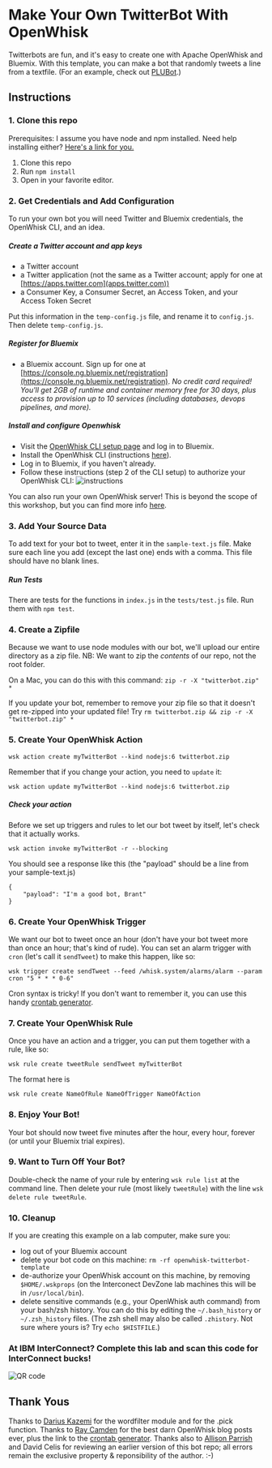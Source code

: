 # Make Your Own TwitterBot With OpenWhisk

Twitterbots are fun, and it's easy to create one with Apache OpenWhisk and Bluemix. With this template, you can make a bot that randomly tweets a line from a textfile. (For an example, check out [PLUBot](https://twitter.com/PLUBot).)

## Instructions

### 1. Clone this repo

Prerequisites: I assume you have node and npm installed. Need help installing either? [Here's a link for you.](http://blog.npmjs.org/post/85484771375/how-to-install-npm)

1. Clone this repo
2. Run `npm install`
3. Open in your favorite editor.

### 2. Get Credentials and Add Configuration

To run your own bot you will need Twitter and Bluemix credentials, the OpenWhisk CLI, and an idea.

##### Create a Twitter account and app keys

* a Twitter account
* a Twitter application (not the same as a Twitter account; apply for one at [https://apps.twitter.com](apps.twitter.com))
* a Consumer Key, a Consumer Secret, an Access Token, and your Access Token Secret

Put this information in the `temp-config.js` file, and rename it to `config.js`. Then delete `temp-config.js`.

##### Register for Bluemix

* a Bluemix account. Sign up for one at [https://console.ng.bluemix.net/registration](https://console.ng.bluemix.net/registration). *No credit card required! You'll get 2GB of runtime and container memory free for 30 days, plus access to provision up to 10 services (including databases, devops pipelines, and more).*


##### Install and configure Openwhisk
* Visit the [OpenWhisk CLI setup page](https://console.ng.bluemix.net/openwhisk/cli) and log in to Bluemix.
* Install the OpenWhisk CLI (instructions [here](https://console.ng.bluemix.net/docs/openwhisk/openwhisk_cli.html#openwhisk-cli)).
* Log in to Bluemix, if you haven't already.
* Follow these instructions (step 2 of the CLI setup) to authorize your OpenWhisk CLI: 
![instructions](https://github.com/emckean/blank-openwhisk-bot/blob/master/bluemix-auth.png?raw=true)

You can also run your own OpenWhisk server! This is beyond the scope of this workshop, but you can find more info [here](https://github.com/openwhisk/openwhisk).


### 3. Add Your Source Data

To add text for your bot to tweet, enter it in the `sample-text.js` file. Make sure each line you add (except the last one) ends with a comma. This file should have no blank lines.


##### Run Tests
There are tests for the functions in `index.js` in the `tests/test.js` file. Run them with `npm test`.

### 4. Create a Zipfile
Because we want to use node modules with our bot, we'll upload our entire directory as a zip file. NB: We want to zip the *contents* of our repo, not the root folder.

On a Mac, you can do this with this command: 
`zip -r -X "twitterbot.zip" *  `

If you update your bot, remember to remove your zip file so that it doesn't get re-zipped into your updated file! Try 
`rm twitterbot.zip && zip -r -X "twitterbot.zip" *`

### 5. Create Your OpenWhisk Action

`wsk action create myTwitterBot --kind nodejs:6 twitterbot.zip`

Remember that if you change your action, you need to `update` it:

`wsk action update myTwitterBot --kind nodejs:6 twitterbot.zip`

##### Check your action
Before we set up triggers and rules to let our bot tweet by itself, let's check that it actually works.

`wsk action invoke myTwitterBot -r --blocking`

You should see a response like this (the "payload" should be a line from your sample-text.js)

~~~~
{
    "payload": "I'm a good bot, Brant"
}
~~~~


### 6. Create Your OpenWhisk Trigger
We want our bot to tweet once an hour (don't have your bot tweet more than once an hour; that's kind of rude). You can set an alarm trigger with `cron` (let's call it `sendTweet`) to make this happen, like so: 

`wsk trigger create sendTweet --feed /whisk.system/alarms/alarm --param cron "5 * * * 0-6"`

Cron syntax is tricky! If you don't want to remember it, you can use this handy [crontab generator](http://crontab-generator.org/).

### 7. Create Your OpenWhisk Rule
Once you have an action and a trigger, you can put them together with a rule, like so:

`wsk rule create tweetRule sendTweet myTwitterBot`

The format here is 

`wsk rule create NameOfRule NameOfTrigger NameOfAction`

### 8. Enjoy Your Bot!

Your bot should now tweet five minutes after the hour, every hour, forever (or until your Bluemix trial expires). 

### 9. Want to Turn Off Your Bot?

Double-check the name of your rule by entering 
`wsk rule list` at the command line. Then delete your rule (most likely `tweetRule`) with the line 
`wsk delete rule tweetRule`. 

### 10. Cleanup

If you are creating this example on a lab computer, make sure you:

* log out of your Bluemix account
* delete your bot code on this machine: `rm -rf openwhisk-twitterbot-template`
* de-authorize your OpenWhisk account on this machine, by removing `$HOME/.wskprops` (on the Interconect DevZone lab machines this will be in `/usr/local/bin`).
* delete sensitive commands (e.g., your OpenWhisk auth command) from your bash/zsh history. You can do this by editing the `~/.bash_history` or `~/.zsh_history` files. (The zsh shell may also  be called `.zhistory`. Not sure where yours is? Try `echo $HISTFILE`.)

### At IBM InterConnect? Complete this lab and scan this code for InterConnect bucks! 
![QR code](https://chart.googleapis.com/chart?chs=500x500&cht=qr&chl=QR234)


## Thank Yous
Thanks to [Darius Kazemi](https://github.com/dariusk) for the wordfilter module and for the .pick function. Thanks to [Ray Camden](https://www.raymondcamden.com/) for the best darn OpenWhisk blog posts ever, plus the link to the [crontab generator](http://crontab-generator.org/). Thanks also to [Allison Parrish](https://twitter.com/aparrish) and David Celis for reviewing an earlier version of this bot repo; all errors remain the exclusive property & reponsibility of the author. :-)

